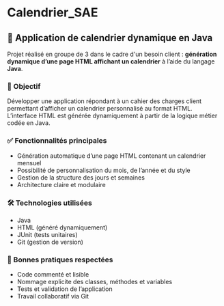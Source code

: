 # Calendrier_SAE

## 📅 Application de calendrier dynamique en Java

Projet réalisé en groupe de 3 dans le cadre d'un besoin client : **génération dynamique d’une page HTML affichant un calendrier** à l’aide du langage **Java**.

### 🎯 Objectif
Développer une application répondant à un cahier des charges client permettant d’afficher un calendrier personnalisé au format HTML. L’interface HTML est générée dynamiquement à partir de la logique métier codée en Java.

### ✅ Fonctionnalités principales
- Génération automatique d’une page HTML contenant un calendrier mensuel
- Possibilité de personnalisation du mois, de l’année et du style
- Gestion de la structure des jours et semaines
- Architecture claire et modulaire

### 🛠️ Technologies utilisées
- Java
- HTML (généré dynamiquement)
- JUnit (tests unitaires)
- Git (gestion de version)

### 📌 Bonnes pratiques respectées
- Code commenté et lisible
- Nommage explicite des classes, méthodes et variables
- Tests et validation de l’application
- Travail collaboratif via Git
